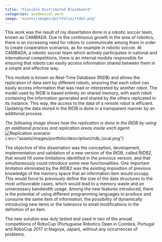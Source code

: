 ```yaml
---
title: "Flexible Distributed Blackboard"
categories: academical_work
image: "assets/images/portfolio/rtdb2.png"
---
```


This work was the result of my dissertation done in a robotic soccer team, known as CAMBADA. Due to the continuous growth in the area of robotics, there is an increasing need for robots to communicate among them in order to create cooperation scenarios, as for example in robotic soccer. At CAMBADA, a robotic soccer team which actively participates in national and international competitions, there is an internal module responsible for ensuring that robots can easily access information shared between them in a simple and effective way.

This module is known as Real-Time Database (RtDB) and allows the replication of data sent by different robots, ensuring that each robot can easily access information that was read or interpreted by another robot. The model used by RtDB is based entirely on shared memory, with each robot containing the information generated and shared by the others replicated in its instance. This way, the access to the data of a remote robot is efficient. Updating the data stored in the RtDB is done in a transparent manner by an additional process.

_The following image shows how the replication is done in the RtDB by using an additional process and replication areas inside each agent:_
![Replication scenario](){:src="assets/images/portfolio/description/rtdb_local.png"}

The objective of this dissertation was the conception, development, implementation and validation of a new version of the RtDB, called RtDB2, that would fill some limitations identified in the previous version, and that simultaneously could introduce some new functionalities. One important limitation eliminated by the RtDB2 was the existing imposition of previous knowledge of the memory space that an information item would occupy.  This would force to previously define the size of the data structures to the most unfavorable cases, which would lead to a memory waste and an unnecessary bandwidth usage. Among the new features introduced, there is the potential of using different programming languages to produce and consume the same item of information, the possibility of dynamically introducing new items or the tolerance to small modifications in the definition of an item.

The new solution was duly tested and used in two of the annual competitions of RoboCup (Portuguese Robotics Open in Coimbra, Portugal and RoboCup 2017 in Nagoya, Japan), without any occurrences of problems.